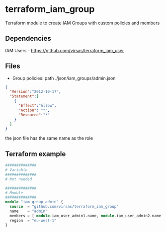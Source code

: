 # terraform_iam_group

Terraform module to create IAM Groups with custom policies and members

##  Dependencies

IAM Users - <https://github.com/virsas/terraform_iam_user>

## Files

- Group policies: path ./json/iam_groups/admin.json

``` json
{
  "Version":"2012-10-17",
  "Statement":[
    {
      "Effect":"Allow",
      "Action": "*",
      "Resource":"*"
    }
  ]
}
```
the json file has the same name as the role

## Terraform example

``` terraform
##############
# Variable
##############
# Not needed

##############
# Module
##############
module "iam_group_admin" {
  source  = "github.com/virsas/terraform_iam_group"
  name    = "admin"
  members = [ module.iam_user_admin1.name, module.iam_user_admin2.name ]
  region  = "eu-west-1"
}
```
